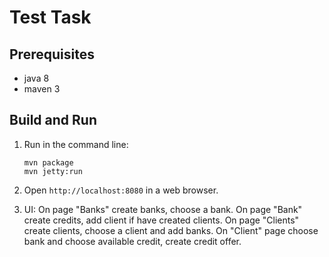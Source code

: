 Test Task
=========

Prerequisites
-------------

* java 8
* maven 3

Build and Run
-------------

1. Run in the command line:
	```
	mvn package
	mvn jetty:run
	```

2. Open `http://localhost:8080` in a web browser.
3. UI:
	On page "Banks" create banks, choose a bank.
	On page "Bank" create credits, add client if have created clients.
	On page "Clients" create clients, choose a client and add banks.
	On "Client" page choose bank and choose available credit, create credit offer.
